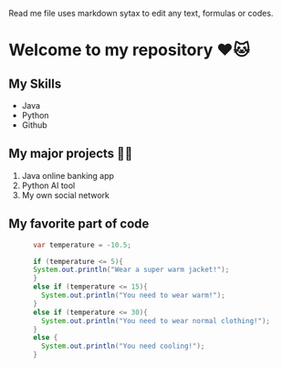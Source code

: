 Read me file uses markdown sytax to edit any text, formulas or codes. 


# Welcome to my repository ❤🐱

## My Skills 
- Java
- Python
- Github

## My major projects 💸🍨
1. Java online banking app
2. Python AI tool
3. My own social network


## My favorite part of code
```java
      var temperature = -10.5;

      if (temperature <= 5){
      System.out.println("Wear a super warm jacket!");
      }
      else if (temperature <= 15){
        System.out.println("You need to wear warm!");
      }
      else if (temperature <= 30){
        System.out.println("You need to wear normal clothing!");
      }
      else {
        System.out.println("You need cooling!");
      }

```
